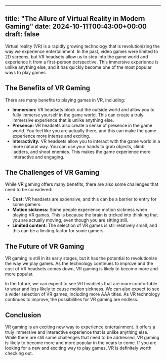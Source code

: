 
---
title: "The Allure of Virtual Reality in Modern Gaming"
date: 2024-10-11T00:43:00+00:00
draft: false
---

Virtual reality (VR) is a rapidly growing technology that is revolutionizing the way we experience entertainment. In the past, video games were limited to 2D screens, but VR headsets allow us to step into the game world and experience it from a first-person perspective. This immersive experience is unlike anything else, and it has quickly become one of the most popular ways to play games.

## The Benefits of VR Gaming

There are many benefits to playing games in VR, including:

- **Immersion:** VR headsets block out the outside world and allow you to fully immerse yourself in the game world. This can create a truly immersive experience that is unlike anything else.
- **Presence:** VR headsets also create a sense of presence in the game world. You feel like you are actually there, and this can make the game experience more intense and exciting.
- **Interactivity:** VR headsets allow you to interact with the game world in a more natural way. You can use your hands to grab objects, climb ladders, and shoot enemies. This makes the game experience more interactive and engaging.

## The Challenges of VR Gaming

While VR gaming offers many benefits, there are also some challenges that need to be considered:

- **Cost:** VR headsets are expensive, and this can be a barrier to entry for some gamers.
- **Motion sickness:** Some people experience motion sickness when playing VR games. This is because the brain is tricked into thinking that you are actually moving, even though you are sitting still.
- **Limited content:** The selection of VR games is still relatively small, and this can be a limiting factor for some gamers.

## The Future of VR Gaming

VR gaming is still in its early stages, but it has the potential to revolutionize the way we play games. As the technology continues to improve and the cost of VR headsets comes down, VR gaming is likely to become more and more popular.

In the future, we can expect to see VR headsets that are more comfortable to wear and less likely to cause motion sickness. We can also expect to see a wider selection of VR games, including more AAA titles. As VR technology continues to improve, the possibilities for VR gaming are endless.

## Conclusion

VR gaming is an exciting new way to experience entertainment. It offers a truly immersive and interactive experience that is unlike anything else. While there are still some challenges that need to be addressed, VR gaming is likely to become more and more popular in the years to come. If you are looking for a new and exciting way to play games, VR is definitely worth checking out.